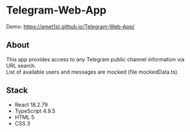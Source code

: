 # Telegram-Web-App
Demo: https://amet1st.github.io/Telegram-Web-App/

<h2>About</h2>
This app provides access to any Telegram public channel information via URL search. <br/>
List of available users and messages are mocked (file mockedData.ts).

<h2>Stack</h2>
<ul>
  <li>React 18.2.79</li>
  <li>TypeScript 4.9.5</li>
  <li>HTML 5</li>
  <li>CSS 3</li>
</ul>
